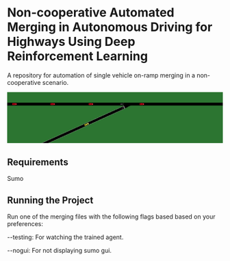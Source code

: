 # Non-cooperative Automated Merging in Autonomous Driving for Highways Using Deep Reinforcement Learning

A repository for automation of single vehicle on-ramp merging in a non-cooperative scenario. 

![Scenario Image](https://github.com/amin-tabrizian/HighwayMergingDRL/blob/master/mergingscenario.png)


## Requirements 
Sumo

## Running the Project

Run one of the merging files with the following flags based based on your preferences:

--testing: For watching the trained agent.

--nogui: For not displaying sumo gui. 
